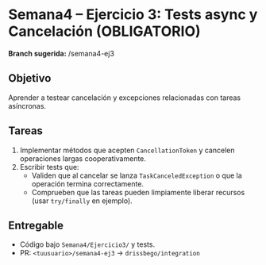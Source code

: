 # Semana4 – Ejercicio 3: Tests async y Cancelación (OBLIGATORIO)

**Branch sugerida:** <githubuser>/semana4-ej3

## Objetivo

Aprender a testear cancelación y excepciones relacionadas con tareas asíncronas.

## Tareas

1. Implementar métodos que acepten `CancellationToken` y cancelen operaciones largas cooperativamente.
2. Escribir tests que:
   - Validen que al cancelar se lanza `TaskCanceledException` o que la operación termina correctamente.
   - Comprueben que las tareas pueden limpiamente liberar recursos (usar `try/finally` en ejemplo).

## Entregable

- Código bajo `Semana4/Ejercicio3/` y tests.
- PR: `<tuusuario>/semana4-ej3` -> `drissbego/integration`
